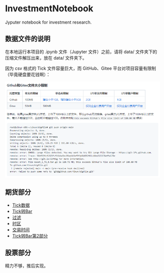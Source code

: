 # InvestmentNotebook

Jyputer notebook for investment research.


## 数据文件的说明

在本地运行本项目的 .ipynb 文件（Jupyter 文件）之前，请将 data/ 文件夹下的压缩文件解压出来，放在 data/ 文件夹下。

因为 csv 格式的 Tick 文件容量巨大，而 GitHub、Gitee 平台对项目容量有限制（毕竟硬盘要花钱啊）：

![平台对项目容量的限制](docs/large_file.png)


## 期货部分

- [Tick数据](tick_data.ipynb)
- [Tick转Bar](tick2bar.ipynb)
- [过滤](filter.ipynb)
- [时区](timezone.ipynb)
- [交易时间](trading_time.ipynb)
- [Tick转Bar第2部分](tick2bar_completed.ipynb)


## 股票部分

精力不够，推后实现。
